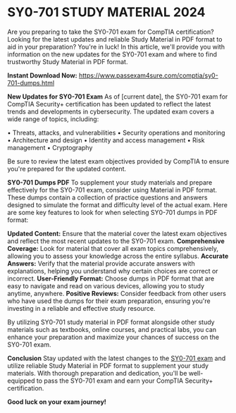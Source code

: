 <h1>SY0-701 STUDY MATERIAL 2024</h1>

Are you preparing to take the SY0-701 exam for CompTIA certification? Looking for the latest updates and reliable Study Material in PDF format to aid in your preparation? You're in luck! In this article, we'll provide you with information on the new updates for the SY0-701 exam and where to find trustworthy Study Material in PDF format.

**Instant Download Now:** https://www.passexam4sure.com/comptia/sy0-701-dumps.html

**New Updates for SY0-701 Exam**
As of [current date], the SY0-701 exam for CompTIA Security+ certification has been updated to reflect the latest trends and developments in cybersecurity. The updated exam covers a wide range of topics, including:

•	Threats, attacks, and vulnerabilities
•	Security operations and monitoring
•	Architecture and design
•	Identity and access management
•	Risk management
•	Cryptography

Be sure to review the latest exam objectives provided by CompTIA to ensure you're prepared for the updated content.

**SY0-701 Dumps PDF**
To supplement your study materials and prepare effectively for the SY0-701 exam, consider using Material in PDF format. These dumps contain a collection of practice questions and answers designed to simulate the format and difficulty level of the actual exam. Here are some key features to look for when selecting SY0-701 dumps in PDF format:

**Updated Content:** Ensure that the material cover the latest exam objectives and reflect the most recent updates to the SY0-701 exam.
**Comprehensive Coverage:** Look for material that cover all exam topics comprehensively, allowing you to assess your knowledge across the entire syllabus.
**Accurate Answers:** Verify that the material provide accurate answers with explanations, helping you understand why certain choices are correct or incorrect.
**User-Friendly Format:** Choose dumps in PDF format that are easy to navigate and read on various devices, allowing you to study anytime, anywhere.
**Positive Reviews:** Consider feedback from other users who have used the dumps for their exam preparation, ensuring you're investing in a reliable and effective study resource.

By utilizing SY0-701 study material in PDF format alongside other study materials such as textbooks, online courses, and practical labs, you can enhance your preparation and maximize your chances of success on the SY0-701 exam.

**Conclusion**
Stay updated with the latest changes to the [SY0-701 exam](https://www.passexam4sure.com/comptia/sy0-701-dumps.html) and utilize reliable Study Material in PDF format to supplement your study materials. With thorough preparation and dedication, you'll be well-equipped to pass the SY0-701 exam and earn your CompTIA Security+ certification.

**Good luck on your exam journey!**
